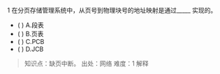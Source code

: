 1
在分页存储管理系统中，从页号到物理块号的地址映射是通过_____ 实现的。
- ( ) A.段表 
- ( ) B.页表 
- ( ) C.PCB 
- ( ) D.JCB

> 知识点：缺页中断。
> 出处：网络
> 难度：1
> 解释
